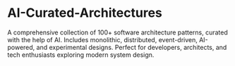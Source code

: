 # AI-Curated-Architectures
A comprehensive collection of 100+ software architecture patterns, curated with the help of AI. Includes monolithic, distributed, event-driven, AI-powered, and experimental designs. Perfect for developers, architects, and tech enthusiasts exploring modern system design.
